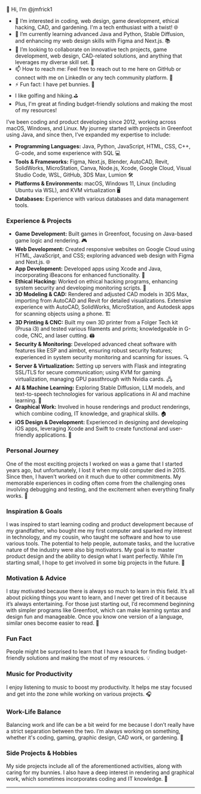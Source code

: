 👋 Hi, I’m @jmfrick1
- 👀 I’m interested in coding, web design, game development, ethical hacking, CAD, and gardening. I'm a tech enthusiast with a twist! 🌐
- 🌱 I’m currently learning advanced Java and Python, Stable Diffusion, and enhancing my web design skills with Figma and Next.js. 📚
- 💞️ I’m looking to collaborate on innovative tech projects, game development, web design, CAD-related solutions, and anything that leverages my diverse skill set. 🤝
- 📫 How to reach me: Feel free to reach out to me here on GitHub or connect with me on LinkedIn or any tech community platform. 💬
- ⚡ Fun fact: I have pet bunnies. 🐇
- I like golfing and hiking.⛳
-  Plus, I'm great at finding budget-friendly solutions and making the most of my resources! 

I’ve been coding and product developing since 2012, working across macOS, Windows, and Linux. My journey started with projects in Greenfoot using Java, and since then, I’ve expanded my expertise to include:

- **Programming Languages:** Java, Python, JavaScript, HTML, CSS, C++, G-code, and some experience with SQL 💻
- **Tools & Frameworks:** Figma, Next.js, Blender, AutoCAD, Revit, SolidWorks, MicroStation, Canva, Node.js, Xcode, Google Cloud, Visual Studio Code, WSL, GitHub, 3DS Max, Lumion 🛠️
- **Platforms & Environments:** macOS, Windows 11, Linux (including Ubuntu via WSL), and KVM virtualization 🖥️
- **Databases:** Experience with various databases and data management tools.

### Experience & Projects
- **Game Development:** Built games in Greenfoot, focusing on Java-based game logic and rendering. 🎮
- **Web Development:** Created responsive websites on Google Cloud using HTML, JavaScript, and CSS; exploring advanced web design with Figma and Next.js. 🌐
- **App Development:** Developed apps using Xcode and Java, incorporating iBeacons for enhanced functionality. 📱
- **Ethical Hacking:** Worked on ethical hacking programs, enhancing system security and developing monitoring scripts. 🔐
- **3D Modeling & CAD:** Rendered and adjusted CAD models in 3DS Max, importing from AutoCAD and Revit for detailed visualizations. Extensive experience with AutoCAD, SolidWorks, MicroStation, and Autodesk apps for scanning objects using a phone. 🏗️
- **3D Printing & CNC:** Built my own 3D printer from a Folger Tech kit (Prusa i3) and tested various filaments and prints; knowledgeable in G-code, CNC, and laser cutting. 🖨️
- **Security & Monitoring:** Developed advanced cheat software with features like ESP and aimbot, ensuring robust security features; experienced in system security monitoring and scanning for issues. 🔍
- **Server & Virtualization:** Setting up servers with Flask and integrating SSL/TLS for secure communication; using KVM for gaming virtualization, managing GPU passthrough with Nvidia cards. 🖧
- **AI & Machine Learning:** Exploring Stable Diffusion, LLM models, and text-to-speech technologies for various applications in AI and machine learning. 🤖
- **Graphical Work:** Involved in house renderings and product renderings, which combine coding, IT knowledge, and graphical skills. 🏠
- **iOS Design & Development:** Experienced in designing and developing iOS apps, leveraging Xcode and Swift to create functional and user-friendly applications. 📱

### Personal Journey
One of the most exciting projects I worked on was a game that I started years ago, but unfortunately, I lost it when my old computer died in 2015. Since then, I haven't worked on it much due to other commitments. My memorable experiences in coding often come from the challenging ones involving debugging and testing, and the excitement when everything finally works. 🎉

### Inspiration & Goals
I was inspired to start learning coding and product development because of my grandfather, who bought me my first computer and sparked my interest in technology, and my cousin, who taught me software and how to use various tools. The potential to help people, automate tasks, and the lucrative nature of the industry were also big motivators. My goal is to master product design and the ability to design what I want perfectly. While I’m starting small, I hope to get involved in some big projects in the future. 🌟

### Motivation & Advice
I stay motivated because there is always so much to learn in this field. It’s all about picking things you want to learn, and I never get tired of it because it’s always entertaining. For those just starting out, I’d recommend beginning with simpler programs like Greenfoot, which can make learning syntax and design fun and manageable. Once you know one version of a language, similar ones become easier to read. 📖

### Fun Fact
People might be surprised to learn that I have a knack for finding budget-friendly solutions and making the most of my resources. 💡

### Music for Productivity
I enjoy listening to music to boost my productivity. It helps me stay focused and get into the zone while working on various projects. 🎧

### Work-Life Balance
Balancing work and life can be a bit weird for me because I don’t really have a strict separation between the two. I’m always working on something, whether it's coding, gaming, graphic design, CAD work, or gardening. 🌱

### Side Projects & Hobbies
My side projects include all of the aforementioned activities, along with caring for my bunnies. I also have a deep interest in rendering and graphical work, which sometimes incorporates coding and IT knowledge. 🐰

---

<!---
jmfrick1/jmfrick1 is a ✨ special ✨ repository because its `README.md` (this file) appears on your GitHub profile.
--->
